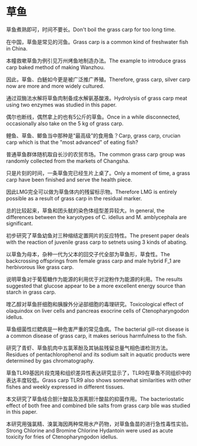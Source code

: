 # 草鱼

<p><span class="chinese">草鱼煮熟即可，时间不要长。</span><span class="english">Don't boil the grass carp for too long time.</span></p>

<p><span class="chinese">在中国，草鱼是常见的河鱼。</span><span class="english">Grass carp is a common kind of freshwater fish in China.</span></p>

<p><span class="chinese">本幢救嗽草鱼为例引见万州烤鱼地制造办法。</span><span class="english">The example to introduce grass carp baked method of making Wanzhou.</span></p>

<p><span class="chinese">因此，草鱼、白鲢如今更是被广泛推广养殖。</span><span class="english">Therefore, grass carp, silver carp now are more and more widely cultured.</span></p>

<p><span class="chinese">通过双酶法水解将草鱼肉制备成水解氨基酸液。</span><span class="english">Hydrolysis of grass carp meat using two enzymes was studied in this paper.</span></p>

<p><span class="chinese">偶尔也断线，偶然拿上的也有5公斤的草鱼。</span><span class="english">Once in a while disconnected, occasionally also take on the 5 kg of grass carp.</span></p>

<p><span class="chinese">鲤鱼、草鱼、鲫鱼当中那种是“最高级”的食用鱼？</span><span class="english">Carp, grass carp, crucian carp which is that the "most advanced" of eating fish?</span></p>

<p><span class="chinese">普通草鱼群体随机取自长沙的农贸市场。</span><span class="english">The common grass carp group was randomly collected from the markets of Changsha.</span></p>

<p><span class="chinese">只是片刻的时间，一条草鱼完已经生片上桌了。</span><span class="english">Only a moment of time, a grass carp have been finished and serve the health piece.</span></p>

<p><span class="chinese">因此LMG完全可以做为草鱼体内的残留标示物。</span><span class="english">Therefore LMG is entirely possible as a result of grass carp in the residual marker.</span></p>

<p><span class="chinese">总的比较起来，草鱼和团头鱿的染色体组型差异较大。</span><span class="english">In general, the differences between the karyotypes of C. idellus and M. amblycephala are significant.</span></p>

<p><span class="chinese">初步研究了草鱼幼鱼对三种缩结定置网片的反应特性。</span><span class="english">The present paper deals with the reaction of juvenile grass carp to setnets using 3 kinds of abating.</span></p>

<p><span class="chinese">以草鱼为母本，杂种一代为父本的回交子代全部为草鱼形，草食性。</span><span class="english">The backcrossing offsprings from female grass carp and male hybrid F_1 are herbivorous like grass carp.</span></p>

<p><span class="chinese">说明草鱼对于葡萄糖作为能源的利用优于对淀粉作为能源的利用。</span><span class="english">The results suggested that glucose appear to be a more excellent energy source than starch in grass carp.</span></p>

<p><span class="chinese">喹乙醇对草鱼肝细胞和胰腺外分泌部细胞的毒理研究。</span><span class="english">Toxicological effect of olaquindox on liver cells and pancreas exocrine cells of Ctenopharyngodon idellus.</span></p>

<p><span class="chinese">草鱼细菌性烂鳃病是一种危害严重的常见鱼病。</span><span class="english">The bacterial gill-rot disease is a common disease of grass carp, it makes serious harmfulness to the fish.</span></p>

<p><span class="chinese">研究了青虾、草鱼肌肉中五氯苯酚及其钠盐残留总量气相色谱检测方法。</span><span class="english">Residues of pentachlorophenol and its sodium salt in aquatic products were determined by gas chromatography.</span></p>

<p><span class="chinese">草鱼TLR9基因片段克隆和组织差异性表达研究显示了，TLR9在草鱼不同组织中的表达丰度较低。</span><span class="english">Grass carp TLR9 also shows somewhat similarities with other fishes and weekly expressed in different tissues.</span></p>

<p><span class="chinese">本文研究了草鱼结合胆汁酸盐及游离胆汁酸盐的抑菌作用。</span><span class="english">The bacteriostatic effect of both free and combined bile salts from grass carp bile was studied in this paper.</span></p>

<p><span class="chinese">本研究用强氯精、溴氯海因两种常用水产药物，对草鱼鱼苗的进行急性毒性实验。</span><span class="english">Strong Chlorine and Bromine Chlorine Hydantoin were used as acute toxicity for fries of Ctenopharyngodon idellus.</span></p>

